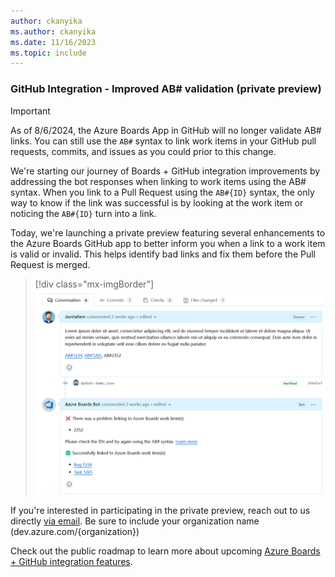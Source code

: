 ```yaml
---
author: ckanyika
ms.author: ckanyika
ms.date: 11/16/2023
ms.topic: include
---
```


### GitHub Integration - Improved AB# validation (private preview)

> [!IMPORTANT]
> As of 8/6/2024, the Azure Boards App in GitHub will no longer validate AB# links. You can still use the `AB#` syntax to link work items in your GitHub pull requests, commits, and issues as you could prior to this change.

We're starting our journey of Boards + GitHub integration improvements by addressing the bot responses when linking to work items using the AB# syntax. When you link to a Pull Request using the ``AB#{ID}`` syntax, the only way to know if the link was successful is by looking at the work item or noticing the ``AB#{ID}`` turn into a link.

Today, we're launching a private preview featuring several enhancements to the Azure Boards GitHub app to better inform you when a link to a work item is valid or invalid. This helps identify bad links and fix them before the Pull Request is merged.

> [!div class="mx-imgBorder"]
> ![Screenshots of Team Settings.](../../media/230-boards-01.png "Screenshots of Team Settings.")

If you're interested in participating in the private preview, reach out to us directly [via email](mailto:dahellem@microsoft.com). Be sure to include your organization name (dev.azure.com/{organization})

Check out the public roadmap to learn more about upcoming [Azure Boards + GitHub integration features](/azure/devops/release-notes/features-timeline#improved-boards--github-integration).